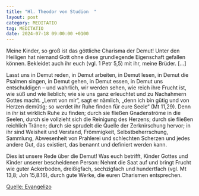 ```yaml
---
title: "Hl. Theodor von Studion  "
layout: post
category: MEDITATIO
tag: MEDITATIO
date: 2024-07-18 09:00:00 +0100
---
```

Meine Kinder, so groß ist das göttliche Charisma der Demut! Unter den Heiligen hat niemand Gott ohne diese grundlegende Eigenschaft gefallen können. Bekleidet auch ihr euch (vgl. 1 Petr 5,5) mit ihr, meine Brüder. […]
 
Lasst uns in Demut reden, in Demut arbeiten, in Demut lesen, in Demut die Psalmen singen, in Demut gehen, in Demut essen, in Demut uns entschuldigen – und wahrlich, wir werden sehen, wie reich ihre Frucht ist, wie süß und wie lieblich; wie sie uns ganz erleuchtet und zu Nachahmern Gottes macht.<!--more--> „Lernt von mir“, sagt er nämlich, „denn ich bin gütig und von Herzen demütig; so werdet ihr Ruhe finden für eure Seele“ (Mt 11,29). Denn in ihr ist wirklich Ruhe zu finden; durch sie fließen Gnadenströme in die Seelen, durch sie vollzieht sich die Reinigung des Herzens; durch sie fließen reichlich Tränen; durch sie sprudelt die Quelle der Zerknirschung hervor; in ihr sind Weisheit und Verstand, Frömmigkeit, Selbstbeherrschung, Sammlung, Abwesenheit von Prahlerei und schlechten Scherzen und jedes andere Gut, das existiert, das benannt und definiert werden kann.
 
Dies ist unsere Rede über die Demut! Was euch betrifft, Kinder Gottes und Kinder unserer bescheidenen Person: Nehmt die Saat auf und bringt Frucht wie guter Ackerboden, dreißigfach, sechzigfach und hundertfach (vgl. Mt 13,8; Joh 15,8.16), durch gute Werke, die euren Charismen entsprechen.

[Quelle: Evangelizo](https://evangeliumtagfuertag.org/DE/gospel)